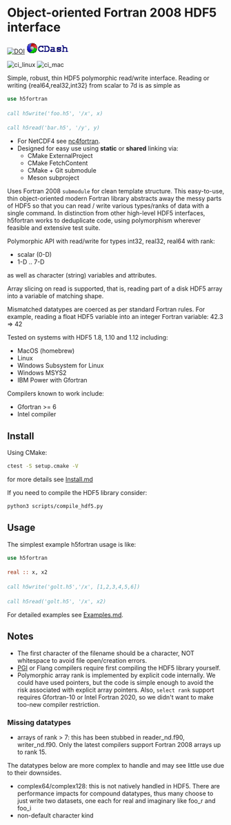 # Object-oriented Fortran 2008 HDF5 interface

[![DOI](https://zenodo.org/badge/128736984.svg)](https://zenodo.org/badge/latestdoi/128736984)
[![CDash](./archive/cdash.png)](https://my.cdash.org/index.php?project=h5fortran)

![ci_linux](https://github.com/scivision/h5fortran/workflows/ci_linux/badge.svg)
![ci_mac](https://github.com/scivision/h5fortran/workflows/ci_mac/badge.svg)

Simple, robust, thin HDF5 polymorphic read/write interface.
Reading or writing {real64,real32,int32} from scalar to 7d is as simple as

```fortran
use h5fortran

call h5write('foo.h5', '/x', x)

call h5read('bar.h5', '/y', y)
```

* For NetCDF4 see [nc4fortran](https://github.com/scivision/nc4fortran/).
* Designed for easy use using **static** or **shared** linking via:
  * CMake ExternalProject
  * CMake FetchContent
  * CMake + Git submodule
  * Meson subproject

Uses Fortran 2008 `submodule` for clean template structure.
This easy-to-use, thin object-oriented modern Fortran library abstracts away the messy parts of HDF5 so that you can read / write various types/ranks of data with a single command.
In distinction from other high-level HDF5 interfaces, h5fortran works to deduplicate code, using polymorphism wherever feasible and extensive test suite.

Polymorphic API with read/write for types int32, real32, real64 with rank:

* scalar (0-D)
* 1-D .. 7-D

as well as character (string) variables and attributes.

Array slicing on read is supported, that is, reading part of a disk HDF5 array into a variable of matching shape.

Mismatched datatypes are coerced as per standard Fortran rules.
For example, reading a float HDF5 variable into an integer Fortran variable:  42.3 => 42

Tested on systems with HDF5 1.8, 1.10 and 1.12 including:

* MacOS (homebrew)
* Linux
* Windows Subsystem for Linux
* Windows MSYS2
* IBM Power with Gfortran

Compilers known to work include:

* Gfortran >= 6
* Intel compiler

## Install

Using CMake:

```sh
ctest -S setup.cmake -V
```

for more details see [Install.md](./Install.md)

If you need to compile the HDF5 library consider:

```sh
python3 scripts/compile_hdf5.py
```

## Usage

The simplest example h5fortran usage is like:

```fortran
use h5fortran

real :: x, x2

call h5write('golt.h5','/x', [1,2,3,4,5,6])

call h5read('golt.h5', '/x', x2)
```

For detailed examples see [Examples.md](./Examples.md).

## Notes

* The first character of the filename should be a character, NOT whitespace to avoid file open/creation errors.
* [PGI](https://www.fluidnumerics.com/resources/building-hdf5-with-pgi) or Flang compilers require first compiling the HDF5 library yourself.
* Polymorphic array rank is implemented by explicit code internally. We could have used pointers, but the code is simple enough to avoid the risk associated with explicit array pointers. Also, `select rank` support requires Gfortran-10 or Intel Fortran 2020, so we didn't want to make too-new compiler restriction.

### Missing datatypes

* arrays of rank > 7: this has been stubbed in reader_nd.f90, writer_nd.f90. Only the latest compilers support Fortran 2008 arrays up to rank 15.

The datatypes below are more complex to handle and may see little use due to their downsides.

* complex64/complex128: this is not natively handled in HDF5. There are performance impacts for compound datatypes, thus many choose to just write two datasets, one each for real and imaginary like foo_r and foo_i
* non-default character kind
